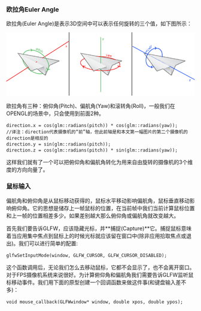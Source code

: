 ### 欧拉角Euler Angle

欧拉角\(Euler Angle\)是表示3D空间中可以表示任何旋转的三个值，如下图所示：

![](/OPENGL/images/camera_pitch_yaw_roll.png)

欧拉角有三种：俯仰角\(Pitch\)、偏航角\(Yaw\)和滚转角\(Roll\)，一般我们在OPENGL的场景中，只会使用到前面2种。

```
direction.x = cos(glm::radians(pitch)) * cos(glm::radians(yaw));
//译注：direction代表摄像机的“前”轴，但此前轴是和本文第一幅图片的第二个摄像机的direction是相反的
direction.y = sin(glm::radians(pitch));
direction.z = cos(glm::radians(pitch)) * sin(glm::radians(yaw));
```

这样我们就有了一个可以把俯仰角和偏航角转化为用来自由旋转的摄像机的3个维度的方向向量了。

### 鼠标输入

偏航角和俯仰角是从鼠标移动获得的，鼠标水平移动影响偏航角，鼠标垂直移动影响俯仰角。它的思想是储存上一帧鼠标的位置，在当前帧中我们当前计算鼠标位置和上一帧的位置相差多少。如果差别越大那么俯仰角或偏航角就改变越大。

首先我们要告诉GLFW，应该隐藏光标，并**捕捉\(Capture\)**它。捕捉鼠标意味着当应用集中焦点到鼠标上的时候光标就应该留在窗口中\(除非应用拾取焦点或退出\)。我们可以进行简单的配置:

```
glfwSetInputMode(window, GLFW_CURSOR, GLFW_CURSOR_DISABLED);
```

这个函数调用后，无论我们怎么去移动鼠标，它都不会显示了，也不会离开窗口。对于FPS摄像机系统来说很好。为计算俯仰角和偏航角我们需要告诉GLFW监听鼠标移动事件。我们用下面的原型创建一个回调函数来做这件事\(和键盘输入差不多\)：

```
void mouse_callback(GLFWwindow* window, double xpos, double ypos);
```




